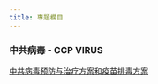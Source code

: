 ```yaml
---
title: 專題欄目
---
```


### 中共病毒 - CCP VIRUS
[中共病毒预防与治疗方案和疫苗排毒方案](ccpvirus\ccp_virus_treatment_and_prophylaxis_protocol_and_vaccinated_people_detox_protocol)